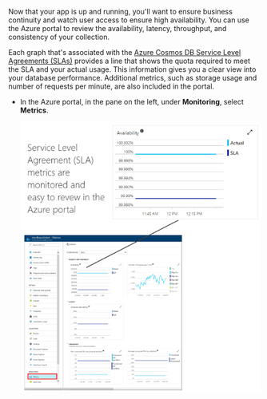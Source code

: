 Now that your app is up and running, you'll want to ensure business continuity and watch user access to ensure high availability. You can use the Azure portal to review the availability, latency, throughput, and consistency of your collection. 

Each graph that's associated with the [Azure Cosmos DB Service Level Agreements (SLAs)](https://azure.microsoft.com/support/legal/sla/cosmos-db/) provides a line that shows the quota required to meet the SLA and your actual usage. This information gives you a clear view into your database performance. Additional metrics, such as storage usage and number of requests per minute, are also included in the portal.

* In the Azure portal, in the pane on the left, under **Monitoring**, select **Metrics**.

   ![Todo app with sample data](./media/cosmos-db-tutorial-review-slas/azure-cosmosdb-portal-metrics-slas.png)